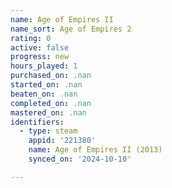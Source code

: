 ```yaml
---
name: Age of Empires II
name_sort: Age of Empires 2
rating: 0
active: false
progress: new
hours_played: 1
purchased_on: .nan
started_on: .nan
beaten_on: .nan
completed_on: .nan
mastered_on: .nan
identifiers:
  - type: steam
    appid: '221380'
    name: Age of Empires II (2013)
    synced_on: '2024-10-10'

---
```

